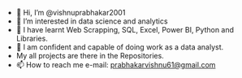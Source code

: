 - 👋 Hi, I’m @vishnuprabhakar2001
- 👀 I’m interested in data science and analytics
- 🌱 I have learnt Web Scrapping, SQL, Excel, Power BI, Python and Libraries.
- 💞️ I am confident and capable of doing work as a data analyst.
- My all projects are there in the Repositories.
- 📫 How to reach me e-mail: prabhakarvishnu61@gmail.com

<!---
vishnuprabhakar2001/vishnuprabhakar2001 is a ✨ special ✨ repository because its `README.md` (this file) appears on your GitHub profile.
You can click the Preview link to take a look at your changes.
--->
